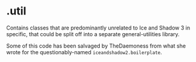 # .util

Contains classes that are predominantly unrelated to Ice and Shadow 3 in specific, that could be split off into a separate general-utilities library.

Some of this code has been salvaged by TheDaemoness from what she wrote for the questionably-named `iceandshadow2.boilerplate`.